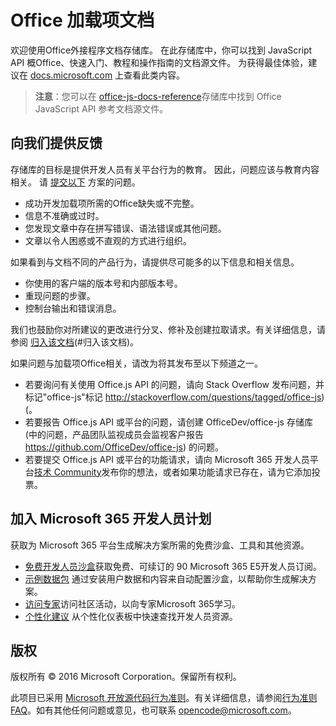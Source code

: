 # <a name="office-add-ins-documentation"></a>Office 加载项文档

欢迎使用Office外接程序文档存储库。 在此存储库中，你可以找到 JavaScript API 概Office、快速入门、教程和操作指南的文档源文件。 为获得最佳体验，建议在 [docs.microsoft.com](https://docs.microsoft.com/office/dev/add-ins) 上查看此类内容。

> **注意**：您可以在 [office-js-docs-reference](https://github.com/OfficeDev/office-js-docs-reference)存储库中找到 Office JavaScript API 参考文档源文件。

## <a name="give-us-your-feedback"></a>向我们提供反馈

存储库的目标是提供开发人员有关平台行为的教育。 因此，问题应该与教育内容相关。 请 [提交以下](https://github.com/OfficeDev/office-js-docs-pr/issues) 方案的问题。

- 成功开发加载项所需的Office缺失或不完整。
- 信息不准确或过时。
- 您发现文章中存在拼写错误、语法错误或其他问题。
- 文章以令人困惑或不直观的方式进行组织。

如果看到与文档不同的产品行为，请提供尽可能多的以下信息和相关信息。

- 你使用的客户端的版本号和内部版本号。
- 重现问题的步骤。
- 控制台输出和错误消息。

我们也鼓励你对所建议的更改进行分叉、修补及创建拉取请求。有关详细信息，请参阅 [归入该文档](Contributing.md)(#归入该文档)。

如果问题与加载项Office相关，请改为将其发布至以下频道之一。

- 若要询问有关使用 Office.js API 的问题，请向 Stack Overflow 发布问题，并标记"office-js"标记 http://stackoverflow.com/questions/tagged/office-js) (。
- 若要报告 Office.js API 或平台的问题，请创建 OfficeDev/office-js 存储库 (中的问题，产品团队监视成员会监视客户报告 https://github.com/OfficeDev/office-js) 的问题。
- 若要提交 Office.js API 或平台的功能请求，请向 Microsoft 365 开发人员平台[技术 Community](https://techcommunity.microsoft.com/t5/microsoft-365-developer-platform/idb-p/Microsoft365DeveloperPlatform)发布你的想法，或者如果功能请求已存在，请为它添加投票。

## <a name="join-the-microsoft-365-developer-program"></a>加入 Microsoft 365 开发人员计划

获取为 Microsoft 365 平台生成解决方案所需的免费沙盒、工具和其他资源。

- [免费开发人员沙盒](https://developer.microsoft.com/microsoft-365/dev-program#Subscription)获取免费、可续订的 90 Microsoft 365 E5开发人员订阅。
- [示例数据包](https://developer.microsoft.com/microsoft-365/dev-program#Sample) 通过安装用户数据和内容来自动配置沙盒，以帮助你生成解决方案。
- [访问专家](https://developer.microsoft.com/microsoft-365/dev-program#Experts)访问社区活动，以向专家Microsoft 365学习。
- [个性化建议](https://developer.microsoft.com/microsoft-365/dev-program#Recommendations) 从个性化仪表板中快速查找开发人员资源。


## <a name="copyright"></a>版权

版权所有 © 2016 Microsoft Corporation。保留所有权利。


此项目已采用 [Microsoft 开放源代码行为准则](https://opensource.microsoft.com/codeofconduct/)。有关详细信息，请参阅[行为准则 FAQ](https://opensource.microsoft.com/codeofconduct/faq/)。如有其他任何问题或意见，也可联系 [opencode@microsoft.com](mailto:opencode@microsoft.com)。
